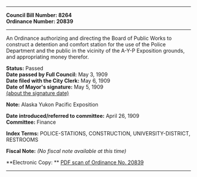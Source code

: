 * * * * *  
  
**Council Bill Number: [](#h0)[](#h2)8264**   
**Ordinance Number: 20839**  
  
* * * * *  
  
An Ordinance authorizing and directing the Board of Public Works to construct a detention and comfort station for the use of the Police Department and the public in the vicinity of the A-Y-P Exposition grounds, and appropriating money therefor.  
  
**Status:** Passed   
**Date passed by Full Council:** May 3, 1909   
**Date filed with the City Clerk:** May 6, 1909   
**Date of Mayor's signature:** May 5, 1909   
[(about the signature date)](/~public/approvaldate.htm)   
  
**Note:** Alaska Yukon Pacific Exposition  
  
  
**Date introduced/referred to committee:** April 26, 1909   
**Committee:** Finance   
  
**Index Terms:** POLICE-STATIONS, CONSTRUCTION, UNIVERSITY-DISTRICT, RESTROOMS  
  
**Fiscal Note:** *(No fiscal note available at this time)*  
  
**Electronic Copy: ** [PDF scan of Ordinance No. 20839](/~archives/Ordinances/Ord_20839.pdf)  
  
* * * * *  

